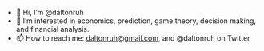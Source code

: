 - 👋 Hi, I’m @daltonruh
- 👀 I’m interested in economics, prediction, game theory, decision making, and financial analysis.
- 📫 How to reach me: daltonruh@gmail.com, and @daltonruh on Twitter

<!---
daltonruh/daltonruh is a ✨ special ✨ repository because its `README.md` (this file) appears on your GitHub profile.
You can click the Preview link to take a look at your changes.
--->
